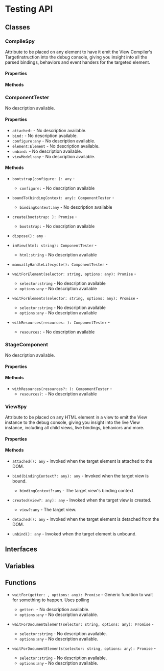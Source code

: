 # Testing API

## Classes


### CompileSpy

Attribute to be placed on any element to have it emit the View Compiler&#x27;s
TargetInstruction into the debug console, giving you insight into all the
parsed bindings, behaviors and event handers for the targeted element.

#### Properties


#### Methods



### ComponentTester

No description available.

#### Properties

* `attached:` - No description available.
* `bind:` - No description available.
* `configure:any` - No description available.
* `element:Element` - No description available.
* `unbind:` - No description available.
* `viewModel:any` - No description available.

#### Methods


* `bootstrap(configure: ): any` - 
  * `configure:` - No description available


* `boundTo(bindingContext: any): ComponentTester` - 
  * `bindingContext:any` - No description available


* `create(bootstrap: ): Promise` - 
  * `bootstrap:` - No description available


* `dispose(): any` - 


* `inView(html: string): ComponentTester` - 
  * `html:string` - No description available


* `manuallyHandleLifecycle(): ComponentTester` - 


* `waitForElement(selector: string, options: any): Promise` - 
  * `selector:string` - No description available
  * `options:any` - No description available


* `waitForElements(selector: string, options: any): Promise` - 
  * `selector:string` - No description available
  * `options:any` - No description available


* `withResources(resources: ): ComponentTester` - 
  * `resources:` - No description available



### StageComponent

No description available.

#### Properties


#### Methods


* `withResources(resources?: ): ComponentTester` - 
  * `resources?:` - No description available



### ViewSpy

Attribute to be placed on any HTML element in a view to emit the View instance
to the debug console, giving you insight into the live View instance, including
all child views, live bindings, behaviors and more.

#### Properties


#### Methods


* `attached(): any` - Invoked when the target element is attached to the DOM.


* `bind(bindingContext?: any): any` - Invoked when the target view is bound.
  * `bindingContext?:any` - The target view&#x27;s binding context.



* `created(view?: any): any` - Invoked when the target view is created.
  * `view?:any` - The target view.



* `detached(): any` - Invoked when the target element is detached from the DOM.


* `unbind(): any` - Invoked when the target element is unbound.



## Interfaces


## Variables


## Functions


* `waitFor(getter: , options: any): Promise` - Generic function to wait for something to happen. Uses polling
  * `getter:` - No description available.
  * `options:any` - No description available.


* `waitForDocumentElement(selector: string, options: any): Promise` - 
  * `selector:string` - No description available.
  * `options:any` - No description available.


* `waitForDocumentElements(selector: string, options: any): Promise` - 
  * `selector:string` - No description available.
  * `options:any` - No description available.

